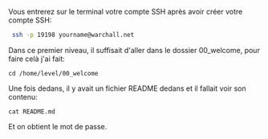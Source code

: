 Vous entrerez sur le terminal votre compte SSH après avoir créer votre compte SSH:
```sh
 ssh -p 19198 yourname@warchall.net
```


Dans ce premier niveau, il suffisait d'aller dans le dossier 00_welcome, pour faire celà j'ai fait:
```cd
cd /home/level/00_welcome
```

Une fois dedans, il y avait un fichier README dedans et il fallait voir son contenu:
```cat
cat README.md
```
Et on obtient le mot de passe.

